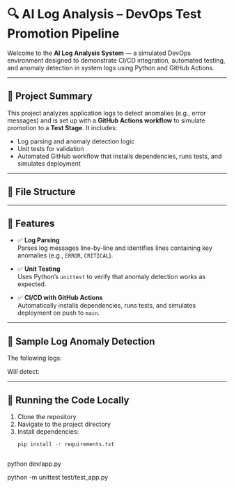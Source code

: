 # 🔍 AI Log Analysis – DevOps Test Promotion Pipeline

Welcome to the **AI Log Analysis System** — a simulated DevOps environment designed to demonstrate CI/CD integration, automated testing, and anomaly detection in system logs using Python and GitHub Actions.

---

## 🚀 Project Summary

This project analyzes application logs to detect anomalies (e.g., error messages) and is set up with a **GitHub Actions workflow** to simulate promotion to a **Test Stage**. It includes:
- Log parsing and anomaly detection logic  
- Unit tests for validation  
- Automated GitHub workflow that installs dependencies, runs tests, and simulates deployment  

---

## 📁 File Structure




---

## 🧠 Features

- ✅ **Log Parsing**  
  Parses log messages line-by-line and identifies lines containing key anomalies (e.g., `ERROR`, `CRITICAL`).

- ✅ **Unit Testing**  
  Uses Python’s `unittest` to verify that anomaly detection works as expected.

- ✅ **CI/CD with GitHub Actions**  
  Automatically installs dependencies, runs tests, and simulates deployment on push to `main`.

---

## 🧪 Sample Log Anomaly Detection

The following logs:




Will detect:




---

## 🔨 Running the Code Locally

1. Clone the repository  
2. Navigate to the project directory  
3. Install dependencies:
   ```bash
   pip install -r requirements.txt



python dev/app.py



python -m unittest test/test_app.py
